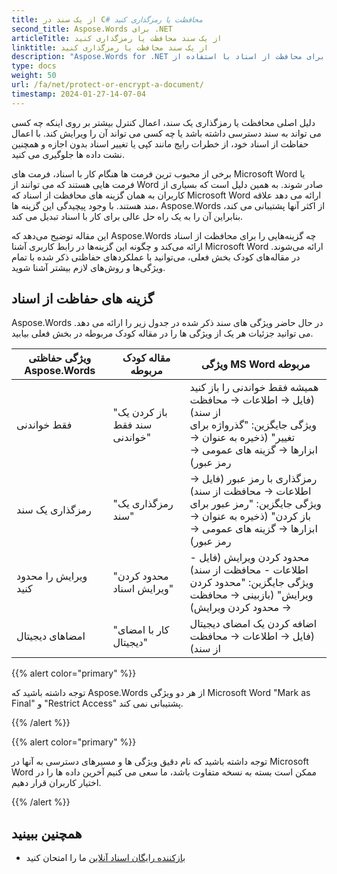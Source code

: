 ```yaml
---
title: از یک سند در C# محافظت یا رمزگذاری کنید
second_title: Aspose.Words برای .NET
articleTitle: از یک سند محافظت یا رمزگذاری کنید
linktitle: از یک سند محافظت یا رمزگذاری کنید
description: "Aspose.Words for .NET برای محافظت از اسناد با استفاده از C#، فقط خواندنی، رمزگذاری یک سند، محدود کردن ویرایش و امضای دیجیتال را فراهم می‌کند. Aspose.Words از اکثر گزینه های حفاظتی Word پشتیبانی می کند."
type: docs
weight: 50
url: /fa/net/protect-or-encrypt-a-document/
timestamp: 2024-01-27-14-07-04
---
```


دلیل اصلی محافظت یا رمزگذاری یک سند، اعمال کنترل بیشتر بر روی اینکه چه کسی می تواند به سند دسترسی داشته باشد یا چه کسی می تواند آن را ویرایش کند. با اعمال حفاظت از اسناد خود، از خطرات رایج مانند کپی یا تغییر اسناد بدون اجازه و همچنین نشت داده ها جلوگیری می کنید.

برخی از محبوب ترین فرمت ها هنگام کار با اسناد، فرمت های Microsoft Word یا فرمت هایی هستند که می توانند از Word صادر شوند. به همین دلیل است که بسیاری از کاربران به همان گزینه های محافظت از اسناد که Microsoft Word ارائه می دهد علاقه مند هستند. با وجود پیچیدگی این گزینه ها، Aspose.Words از اکثر آنها پشتیبانی می کند، بنابراین آن را به یک راه حل عالی برای کار با اسناد تبدیل می کند.

این مقاله توضیح می‌دهد که Aspose.Words چه گزینه‌هایی را برای محافظت از اسناد ارائه می‌کند و چگونه این گزینه‌ها در رابط کاربری آشنا Microsoft Word ارائه می‌شوند. در مقاله‌های کودک بخش فعلی، می‌توانید با عملکردهای حفاظتی ذکر شده با تمام ویژگی‌ها و روش‌های لازم بیشتر آشنا شوید.

## گزینه های حفاظت از اسناد

Aspose.Words در حال حاضر ویژگی های سند ذکر شده در جدول زیر را ارائه می دهد. می توانید جزئیات هر یک از ویژگی ها را در مقاله کودک مربوطه در بخش فعلی بیابید.

|  ویژگی حفاظتی Aspose.Words |  مقاله کودک مربوطه |  ویژگی MS Word مربوطه |
|  -------------------------------  |  ------------------------------  |  ------------------------------------------------------------  |
|  فقط خواندنی |  "باز کردن یک سند فقط خواندنی" |  همیشه فقط خواندنی را باز کنید (فایل → اطلاعات → محافظت از سند)<br /> ویژگی جایگزین: "گذرواژه برای تغییر" (ذخیره به عنوان → ابزارها → گزینه های عمومی → رمز عبور) |
|  رمزگذاری یک سند |  "رمزگذاری یک سند" |  رمزگذاری با رمز عبور (فایل → اطلاعات → محافظت از سند)<br /> ویژگی جایگزین: "رمز عبور برای باز کردن" (ذخیره به عنوان → ابزارها → گزینه های عمومی → رمز عبور) |
|  ویرایش را محدود کنید |  "محدود کردن ویرایش اسناد" |  محدود کردن ویرایش (فایل - اطلاعات - محافظت از سند)<br /> ویژگی جایگزین: "محدود کردن ویرایش" (بازبینی → محافظت → محدود کردن ویرایش) |
|  امضاهای دیجیتال |  "کار با امضای دیجیتال" |  اضافه کردن یک امضای دیجیتال (فایل → اطلاعات → محافظت از سند) |

{{% alert color="primary" %}}

توجه داشته باشید که Aspose.Words از هر دو ویژگی Microsoft Word "Mark as Final" و "Restrict Access" پشتیبانی نمی کند.

{{% /alert %}}

{{% alert color="primary" %}}

توجه داشته باشید که نام دقیق ویژگی ها و مسیرهای دسترسی به آنها در Microsoft Word ممکن است بسته به نسخه متفاوت باشد، ما سعی می کنیم آخرین داده ها را در اختیار کاربران قرار دهیم.

{{% /alert %}}

## همچنین ببینید

* [بازکننده رایگان اسناد آنلاین](https://products.aspose.app/words/unlock) ما را امتحان کنید
